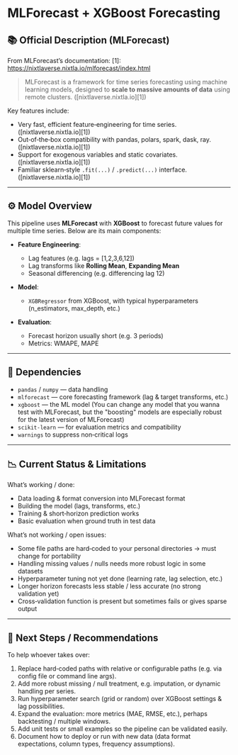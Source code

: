 # MLForecast + XGBoost Forecasting

## 📚 Official Description (MLForecast)

From MLForecast’s documentation: 
[1]: https://nixtlaverse.nixtla.io/mlforecast/index.html

> MLForecast is a framework for time series forecasting using machine learning models, designed to **scale to massive amounts of data** using remote clusters. ([nixtlaverse.nixtla.io][1])

Key features include:

* Very fast, efficient feature‐engineering for time series. ([nixtlaverse.nixtla.io][1])
* Out‐of‐the‐box compatibility with pandas, polars, spark, dask, ray. ([nixtlaverse.nixtla.io][1])
* Support for exogenous variables and static covariates. ([nixtlaverse.nixtla.io][1])
* Familiar sklearn‐style `.fit(...)` / `.predict(...)` interface. ([nixtlaverse.nixtla.io][1])

---

## ⚙️ Model Overview

This pipeline uses **MLForecast** with **XGBoost** to forecast future values for multiple time series. Below are its main components:

* **Feature Engineering**:

  * Lag features (e.g. lags = \[1,2,3,6,12])
  * Lag transforms like **Rolling Mean**, **Expanding Mean**
  * Seasonal differencing (e.g. differencing lag 12)

* **Model**:

  * `XGBRegressor` from XGBoost, with typical hyperparameters (n\_estimators, max\_depth, etc.)

* **Evaluation**:

  * Forecast horizon usually short (e.g. 3 periods)
  * Metrics: WMAPE, MAPE

---

## 🔧 Dependencies

* `pandas` / `numpy` — data handling
* `mlforecast` — core forecasting framework (lag & target transforms, etc.)
* `xgboost` — the ML model (You can change any model that you wanna test with MLForecast, but the "boosting" models are especially robust for the latest version of MLForecast)
* `scikit‐learn` — for evaluation metrics and compatibility
* `warnings` to suppress non‐critical logs

---

## 📉 Current Status & Limitations

What’s working / done:

* Data loading & format conversion into MLForecast format
* Building the model (lags, transforms, etc.)
* Training & short‐horizon prediction works
* Basic evaluation when ground truth in test data

What’s not working / open issues:

* Some file paths are hard‐coded to your personal directories → must change for portability
* Handling missing values / nulls needs more robust logic in some datasets
* Hyperparameter tuning not yet done (learning rate, lag selection, etc.)
* Longer horizon forecasts less stable / less accurate (no strong validation yet)
* Cross‐validation function is present but sometimes fails or gives sparse output

---

## 🚀 Next Steps / Recommendations

To help whoever takes over:

1. Replace hard‐coded paths with relative or configurable paths (e.g. via config file or command line args).
2. Add more robust missing / null treatment, e.g. imputation, or dynamic handling per series.
3. Run hyperparameter search (grid or random) over XGBoost settings & lag possibilities.
4. Expand the evaluation: more metrics (MAE, RMSE, etc.), perhaps backtesting / multiple windows.
5. Add unit tests or small examples so the pipeline can be validated easily.
6. Document how to deploy or run with new data (data format expectations, column types, frequency assumptions).
